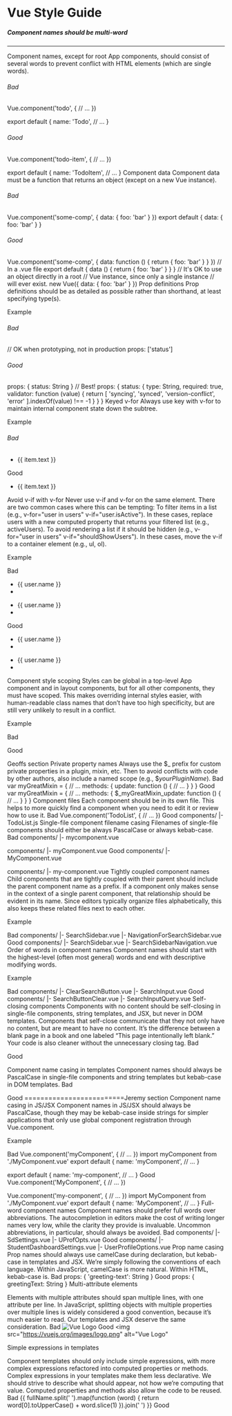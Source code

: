 # Vue Style Guide

##### Component names should be multi-word
------

Component names, except for root App components, should consist of several words to prevent conflict with HTML elements (which are single words).

###### Bad
Vue.component('todo', {
  // …
})

export default {
  name: 'Todo',
  // …
}
###### Good
Vue.component('todo-item', {
  // …
})

export default {
  name: 'TodoItem',
  // …
}
Component data
Component data must be a function that returns an object (except on a new Vue instance).
 
###### Bad
Vue.component('some-comp', {
  data: {
    foo: 'bar'
  }
})
export default {
  data: {
    foo: 'bar'
  }
}
###### Good
Vue.component('some-comp', {
  data: function () {
    return {
      foo: 'bar'
    }
  }
})
// In a .vue file
export default {
  data () {
    return {
      foo: 'bar'
    }
  }
}
// It's OK to use an object directly in a root
// Vue instance, since only a single instance
// will ever exist.
new Vue({
  data: {
    foo: 'bar'
  }
})
Prop definitions
Prop definitions should be as detailed as possible rather than shorthand, at least specifying type(s).
 
Example
 
###### Bad
// OK when prototyping, not in production
props: ['status']
###### Good
props: {
  status: String
}
// Best!
props: {
  status: {
    type: String,
    required: true,
    validator: function (value) {
      return [
        'syncing',
        'synced',
        'version-conflict',
        'error'
      ].indexOf(value) !== -1
    }
  }
}
Keyed v-for
Always use key with v-for to maintain internal component state down the subtree.
 
Example
 
###### Bad

<ul>
  <li v-for="item in items">
    {{ item.text }}
  </li>
</ul>
Good
<ul>
  <li
    v-for="item in items"
    :key="item.id"
  >
    {{ item.text }}
  </li>
</ul>
Avoid v-if with v-for
Never use v-if and v-for on the same element.
There are two common cases where this can be tempting:
To filter items in a list (e.g., v-for="user in users" v-if="user.isActive"). In these cases, replace users with a new computed property that returns your filtered list (e.g., activeUsers).
To avoid rendering a list if it should be hidden (e.g., v-for="user in users" v-if="shouldShowUsers"). In these cases, move the v-if to a container element (e.g., ul, ol).
 
Example
 
Bad
<ul>
  <li
    v-for="user in users"
    v-if="user.isActive"
    :key="user.id"
  >
    {{ user.name }}
  <li>
</ul>

<ul>
  <li
    v-for="user in users"
    v-if="shouldShowUsers"
    :key="user.id"
  >
    {{ user.name }}
  <li>
</ul>

Good
<ul>
  <li
    v-for="user in activeUsers"
    :key="user.id"
  >
    {{ user.name }}
  <li>
</ul>

<ul v-if="shouldShowUsers">
  <li
    v-for="user in users"
    :key="user.id"
  >
    {{ user.name }}
  <li>
</ul>
Component style scoping
Styles can be global in a top-level App component and in layout components, but for all other components, they must have scoped.
This makes overriding internal styles easier, with human-readable class names that don’t have too high specificity, but are still very unlikely to result in a conflict.
 
Example
 
Bad
<template>
  <button class="btn btn-close">X</button>
</template>

<style>
.btn-close {
  background-color: red;
}
</style>
Good
<template>
  <button class="button button-close">X</button>
</template>

<!-- Using the `scoped` attribute -->
<style scoped>
.button {
  border: none;
  border-radius: 2px;
}

.button-close {
  background-color: red;
}
</style>
Geoffs section
Private property names
Always use the $_ prefix for custom private properties in a plugin, mixin, etc. Then to avoid conflicts with code by other authors, also include a named scope (e.g., $_yourPluginName_). 
Bad
var myGreatMixin = {
  // ...
  methods: {
    update: function () {
      // ...
    }
  }
}
Good
var myGreatMixin = {
  // ...
  methods: {
    $_myGreatMixin_update: function () {
      // ...
    }
  }
}
Component files
Each component should be in its own file.
This helps to more quickly find a component when you need to edit it or review how to use it.
Bad
Vue.component('TodoList', {
  // ...
})
Good
components/
|- TodoList.js
Single-file component filename casing
Filenames of single-file components should either be always PascalCase or always kebab-case.
Bad
components/
|- mycomponent.vue


components/
|- myComponent.vue
Good
components/
|- MyComponent.vue


components/
|- my-component.vue
Tightly coupled component names
Child components that are tightly coupled with their parent should include the parent component name as a prefix.
If a component only makes sense in the context of a single parent component, that relationship should be evident in its name. Since editors typically organize files alphabetically, this also keeps these related files next to each other.
 
Example
 
Bad
components/
|- SearchSidebar.vue
|- NavigationForSearchSidebar.vue
Good
components/
|- SearchSidebar.vue
|- SearchSidebarNavigation.vue
Order of words in component names
Component names should start with the highest-level (often most general) words and end with descriptive modifying words.
 
Example
 
Bad
components/
|- ClearSearchButton.vue
|- SearchInput.vue
Good
components/
|- SearchButtonClear.vue
|- SearchInputQuery.vue
Self-closing components
Components with no content should be self-closing in single-file components, string templates, and JSX, but never in DOM templates.
Components that self-close communicate that they not only have no content, but are meant to have no content. It’s the difference between a blank page in a book and one labeled “This page intentionally left blank.” Your code is also cleaner without the unnecessary closing tag.
Bad
<!-- In single-file components, string templates, and JSX -->
<MyComponent></MyComponent>
<!-- In DOM templates -->
<my-component/>
Good
<!-- In single-file components, string templates, and JSX -->
<MyComponent/>
<!-- In DOM templates -->
<my-component></my-component>

Component name casing in templates
Component names should always be PascalCase in single-file components and string templates but kebab-case in DOM templates.
Bad
<!-- In single-file components and string templates -->
<mycomponent/>
<!-- In single-file components and string templates -->
<myComponent/>
<!-- In DOM templates -->
<MyComponent></MyComponent>
Good
<!-- In single-file components and string templates -->
<MyComponent/>
<!-- In DOM templates -->
<my-component></my-component>
=========================Jeremy section
Component name casing in JS/JSX
Component names in JS/JSX should always be PascalCase, though they may be kebab-case inside strings for simpler applications that only use global component registration through Vue.component.
 
Example
 
Bad
Vue.component('myComponent', {
  // ...
})
import myComponent from './MyComponent.vue'
export default {
  name: 'myComponent',
  // ...
}

export default {
  name: 'my-component',
  // ...
}
Good
Vue.component('MyComponent', {
  // ...
})


Vue.component('my-component', {
  // ...
})
import MyComponent from './MyComponent.vue'
export default {
  name: 'MyComponent',
  // ...
}
Full-word component names
Component names should prefer full words over abbreviations.
The autocompletion in editors make the cost of writing longer names very low, while the clarity they provide is invaluable. Uncommon abbreviations, in particular, should always be avoided.
Bad
components/
|- SdSettings.vue
|- UProfOpts.vue
Good
components/
|- StudentDashboardSettings.vue
|- UserProfileOptions.vue
Prop name casing
Prop names should always use camelCase during declaration, but kebab-case in templates and JSX.
We’re simply following the conventions of each language. Within JavaScript, camelCase is more natural. Within HTML, kebab-case is.
Bad
props: {
  'greeting-text': String
}
<WelcomeMessage greetingText="hi"/>
Good
props: {
  greetingText: String
}
<WelcomeMessage greeting-text="hi"/>
Multi-attribute elements

Elements with multiple attributes should span multiple lines, with one attribute per line.
In JavaScript, splitting objects with multiple properties over multiple lines is widely considered a good convention, because it’s much easier to read. Our templates and JSX deserve the same consideration.
Bad
<img src="https://vuejs.org/images/logo.png" alt="Vue Logo">
<MyComponent foo="a" bar="b" baz="c"/>
Good
<img
  src="https://vuejs.org/images/logo.png"
  alt="Vue Logo"
>

<MyComponent
  foo="a"
  bar="b"
  baz="c"
/>
Simple expressions in templates

Component templates should only include simple expressions, with more complex expressions refactored into computed properties or methods.
Complex expressions in your templates make them less declarative. We should strive to describe what should appear, not how we’re computing that value. Computed properties and methods also allow the code to be reused.
Bad
{{
  fullName.split(' ').map(function (word) {
    return word[0].toUpperCase() + word.slice(1)
  }).join(' ')
}}
Good
<!-- In a template →
{{ normalizedFullName }}
// The complex expression has been moved to a computed property
computed: {
  normalizedFullName: function () {
    return this.fullName.split(' ').map(function (word) {
      return word[0].toUpperCase() + word.slice(1)
    }).join(' ')
  }
}
Simple computed properties

Complex computed properties should be split into as many simpler properties as possible.
 
Example
 
Bad
computed: {
  price: function () {
    var basePrice = this.manufactureCost / (1 - this.profitMargin)
    return (
      basePrice -
      basePrice * (this.discountPercent || 0)
    )
  }
}
Good
computed: {
  basePrice: function () {
    return this.manufactureCost / (1 - this.profitMargin)
  },
  discount: function () {
    return this.basePrice * (this.discountPercent || 0)
  },
  finalPrice: function () {
    return this.basePrice - this.discount
  }
}


========= jacks section =========
Quoted attribute values
Attribute values should always be inside quotes (single or double).
Bad
<input type=text>
Good
<input type="text">
Directive shorthands
Shorthands should be used ( : for v-bind: and @ for v-on:).
Bad
<input
  v-on:input="onInput"
  @focus="onFocus"
>
Good
<input
  :value="newTodoText"
  :placeholder="newTodoInstructions"
>

<input
  @input="onInput"
  @focus="onFocus"
>
Empty lines in component/instance options
Add one empty line between multi-line properties.
Good
props: {
  value: {
    type: String,
    required: true
  },

  focused: {
    type: Boolean,
    default: false
  },

  label: String,
  icon: String
},

computed: {
  formattedValue: function () {
    // ...
  },

  inputClasses: function () {
    // ...
  }
}
Single-file component top-level element order
We will have our own convention 
<template>
<script>
<style>
v-if/v-else-if/v-else without key
Use key with v-if + v-else if they are the same element type (e.g., both <div> elements).
Bad
<div v-if="error">
  Error: {{ error }}
</div>
<div v-else>
  {{ results }}
</div>
Good
<div
  v-if="error"
  key="search-status"
>
  Error: {{ error }}
</div>
<div
  v-else
  key="search-results"
>
  {{ results }}
</div>
Element selectors with scoped
Element selectors should be avoided with scoped. Prefer class selectors over element selectors in scoped styles.
Bad
<template>
  <button>X</button>
</template>

<style scoped>
button {
  background-color: red;
}
</style>
Good
<template>
  <button class="btn btn-close">X</button>
</template>

<style scoped>
.btn-close {
  background-color: red;
}
</style>
